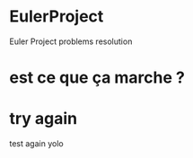 # EulerProject
Euler Project problems resolution
# est ce que ça marche ?
# try again
test again
yolo
